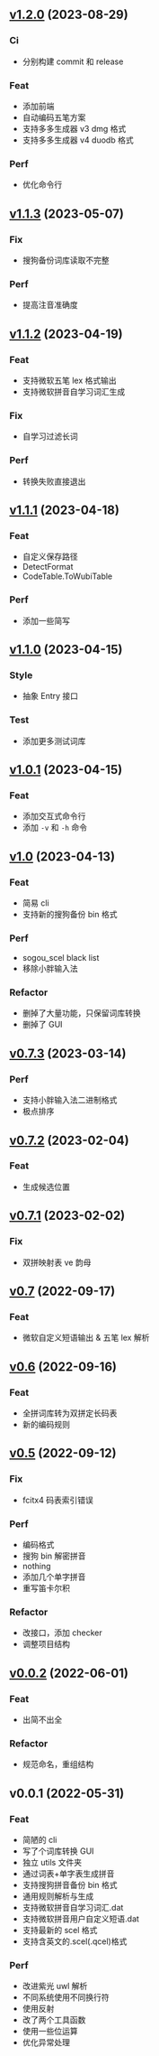 <a name="v1.2.0"></a>

## [v1.2.0](https://github.com/nopdan/rose/compare/v1.1.3...v1.2.0) (2023-08-29)

### Ci

- 分别构建 commit 和 release

### Feat

- 添加前端
- 自动编码五笔方案
- 支持多多生成器 v3 dmg 格式
- 支持多多生成器 v4 duodb 格式

### Perf

- 优化命令行

<a name="v1.1.3"></a>

## [v1.1.3](https://github.com/nopdan/rose/compare/v1.1.2...v1.1.3) (2023-05-07)

### Fix

- 搜狗备份词库读取不完整

### Perf

- 提高注音准确度

<a name="v1.1.2"></a>

## [v1.1.2](https://github.com/nopdan/rose/compare/v1.1.1...v1.1.2) (2023-04-19)

### Feat

- 支持微软五笔 lex 格式输出
- 支持微软拼音自学习词汇生成

### Fix

- 自学习过滤长词

### Perf

- 转换失败直接退出

<a name="v1.1.1"></a>

## [v1.1.1](https://github.com/nopdan/rose/compare/v1.1.0...v1.1.1) (2023-04-18)

### Feat

- 自定义保存路径
- DetectFormat
- CodeTable.ToWubiTable

### Perf

- 添加一些简写

<a name="v1.1.0"></a>

## [v1.1.0](https://github.com/nopdan/rose/compare/v1.0.1...v1.1.0) (2023-04-15)

### Style

- 抽象 Entry 接口

### Test

- 添加更多测试词库

<a name="v1.0.1"></a>

## [v1.0.1](https://github.com/nopdan/rose/compare/v1.0...v1.0.1) (2023-04-15)

### Feat

- 添加交互式命令行
- 添加 `-v` 和 `-h` 命令

<a name="v1.0"></a>

## [v1.0](https://github.com/nopdan/rose/compare/v0.7.3...v1.0) (2023-04-13)

### Feat

- 简易 cli
- 支持新的搜狗备份 bin 格式

### Perf

- sogou_scel black list
- 移除小胖输入法

### Refactor

- 删掉了大量功能，只保留词库转换
- 删掉了 GUI

<a name="v0.7.3"></a>

## [v0.7.3](https://github.com/nopdan/rose/compare/v0.7.2...v0.7.3) (2023-03-14)

### Perf

- 支持小胖输入法二进制格式
- 极点排序

<a name="v0.7.2"></a>

## [v0.7.2](https://github.com/nopdan/rose/compare/v0.7.1...v0.7.2) (2023-02-04)

### Feat

- 生成候选位置

<a name="v0.7.1"></a>

## [v0.7.1](https://github.com/nopdan/rose/compare/v0.7...v0.7.1) (2023-02-02)

### Fix

- 双拼映射表 ve 韵母

<a name="v0.7"></a>

## [v0.7](https://github.com/nopdan/rose/compare/v0.6...v0.7) (2022-09-17)

### Feat

- 微软自定义短语输出 & 五笔 lex 解析

<a name="v0.6"></a>

## [v0.6](https://github.com/nopdan/rose/compare/v0.5...v0.6) (2022-09-16)

### Feat

- 全拼词库转为双拼定长码表
- 新的编码规则

<a name="v0.5"></a>

## [v0.5](https://github.com/nopdan/rose/compare/v0.0.2...v0.5) (2022-09-12)

### Fix

- fcitx4 码表索引错误

### Perf

- 编码格式
- 搜狗 bin 解密拼音
- nothing
- 添加几个单字拼音
- 重写笛卡尔积

### Refactor

- 改接口，添加 checker
- 调整项目结构

<a name="v0.0.2"></a>

## [v0.0.2](https://github.com/nopdan/rose/compare/v0.0.1...v0.0.2) (2022-06-01)

### Feat

- 出简不出全

### Refactor

- 规范命名，重组结构

<a name="v0.0.1"></a>

## v0.0.1 (2022-05-31)

### Feat

- 简陋的 cli
- 写了个词库转换 GUI
- 独立 utils 文件夹
- 通过词表+单字表生成拼音
- 支持搜狗拼音备份 bin 格式
- 通用规则解析与生成
- 支持微软拼音自学习词汇.dat
- 支持微软拼音用户自定义短语.dat
- 支持最新的 scel 格式
- 支持含英文的.scel(.qcel)格式

### Perf

- 改进紫光 uwl 解析
- 不同系统使用不同换行符
- 使用反射
- 改了两个工具函数
- 使用一些位运算
- 优化异常处理
